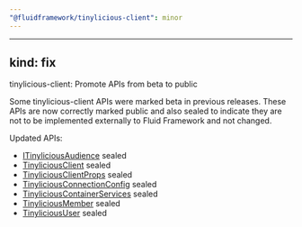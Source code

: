 ```yaml
---
"@fluidframework/tinylicious-client": minor
---
```

---
kind: fix
---

tinylicious-client: Promote APIs from beta to public

Some tinylicious-client APIs were marked beta in previous releases. These APIs are now correctly marked public and also
sealed to indicate they are not to be implemented externally to Fluid Framework and not changed.

Updated APIs:

- [ITinyliciousAudience](https://fluidframework.com/docs/api/v2/tinylicious-client/itinyliciousaudience-typealias) sealed
- [TinyliciousClient](https://fluidframework.com/docs/api/v2/tinylicious-client/tinyliciousclient-class) sealed
- [TinyliciousClientProps](https://fluidframework.com/docs/api/v2/tinylicious-client/tinyliciousclientprops-interface) sealed
- [TinyliciousConnectionConfig](https://fluidframework.com/docs/api/v2/tinylicious-client/tinyliciousconnectionconfig-interface) sealed
- [TinyliciousContainerServices](https://fluidframework.com/docs/api/v2/tinylicious-client/tinyliciouscontainerservices-interface) sealed
- [TinyliciousMember](https://fluidframework.com/docs/api/v2/tinylicious-client/tinyliciousmember-interface) sealed
- [TinyliciousUser](https://fluidframework.com/docs/api/v2/tinylicious-client/tinylicioususer-interface) sealed
